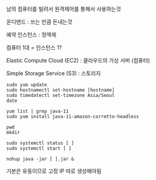 남의 컴퓨터를 빌려서 원격제어를 통해서 사용하는것

온디맨드 : 쓰는 만큼 돈내는것

예약 인스턴스 : 정액제

컴퓨터 1대 = 인스턴스 1?

Elastic Compute Cloud (EC2) : 클라우드의 가상 서버 (컴퓨터)

Simple Storage Service (S3) : 스토리지



```
sudo yum update
sudo hostnamectl set-hostname [hostname]
sudo timedatectl set-timezone Asia/Seoul
date

yum list | grep java-11
sudo yum install java-11-amazon-corretto-headless

pwd
mkdir

sudo systemctl status [ ]
sudo systemctl start [ ]

nohup java -jar [ ].jar &
```

기본은 유동이므로 고정 IP 따로 생성해야됨
